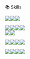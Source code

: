 📚 Skills

<img src="https://img.shields.io/badge/html5-E34F26?style=for-the-flat&logo=html5&logoColor=white"><img src="https://img.shields.io/badge/css-1572B6?style=for-the-flat&logo=css3&logoColor=white"><img src="https://img.shields.io/badge/javascript-F7DF1E?style=for-the-flat&logo=javascript&logoColor=black">

<img src="https://img.shields.io/badge/jquery-0769AD?style=for-the-flat&logo=jquery&logoColor=white"><img src="https://img.shields.io/badge/react-61DAFB?style=for-the-flat&logo=react&logoColor=black"><img src="https://img.shields.io/badge/TypeScript-3178C6?style=for-the-flat&logo=TypeScript&logoColor=white"><img src="https://img.shields.io/badge/node.js-339933?style=for-the-flat&logo=Node.js&logoColor=white"><br><img src="https://img.shields.io/badge/Create React App-09D3AC?style=for-the-flat&logo=Create React App&logoColor=white"><img src="https://img.shields.io/badge/Next.js-000000?style=for-the-flat&logo=Next.js&logoColor=white">

<img src="https://img.shields.io/badge/github-181717?style=for-the-flat&logo=github&logoColor=white"><img src="https://img.shields.io/badge/git-F05032?style=for-the-flat&logo=git&logoColor=white"><img src="https://img.shields.io/badge/Slack-4A154B?style=for-the-flat&logo=Slack&logoColor=white"><img src="https://img.shields.io/badge/Expo-000020?style=for-the-flat&logo=Expo&logoColor=white">

<img src="https://img.shields.io/badge/pug-A86454?style=for-the-flat&logo=pug&logoColor=white"><img src="https://img.shields.io/badge/MongoDB-47A248?style=for-the-flat&logo=MongoDB&logoColor=white"><img src="https://img.shields.io/badge/Webpack-8DD6F9?style=for-the-flat&logo=Webpack&logoColor=black"><img src="https://img.shields.io/badge/FFmpeg-007808?style=for-the-flat&logo=FFmpeg&logoColor=white">
